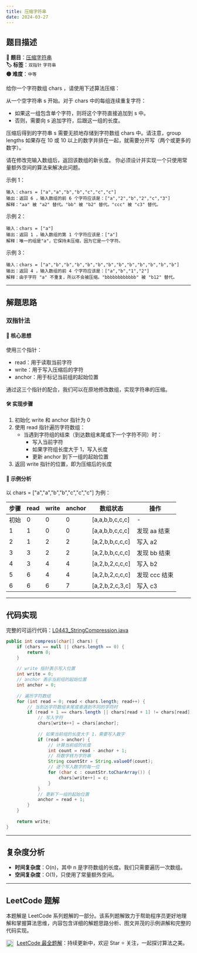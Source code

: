 ```yaml
---
title: 压缩字符串
date: 2024-03-27
---
```


## 题目描述

**🔗 题目**：[压缩字符串](https://leetcode.cn/problems/string-compression/)  
**🏷️ 标签**：`双指针` `字符串`  
**🟡 难度**：`中等`  

给你一个字符数组 chars ，请使用下述算法压缩：

从一个空字符串 s 开始。对于 chars 中的每组连续重复字符：
- 如果这一组包含单个字符，则将这个字符直接追加到 s 中。
- 否则，需要向 s 追加字符，后跟这一组的长度。

压缩后得到的字符串 s 需要无损地存储到字符数组 chars 中。请注意，group lengths 如果存在 10 或 10 以上的数字并排在一起，就需要分开写（两个或更多的数字）。

请在修改完输入数组后，返回该数组的新长度。
你必须设计并实现一个只使用常量额外空间的算法来解决此问题。

示例 1：
```
输入：chars = ["a","a","b","b","c","c","c"]
输出：返回 6 ，输入数组的前 6 个字符应该是：["a","2","b","2","c","3"]
解释："aa" 被 "a2" 替代。"bb" 被 "b2" 替代。"ccc" 被 "c3" 替代。
```

示例 2：
```
输入：chars = ["a"]
输出：返回 1 ，输入数组的第 1 个字符应该是：["a"]
解释：唯一的组是"a"，它保持未压缩，因为它是一个字符。
```

示例 3：
```
输入：chars = ["a","b","b","b","b","b","b","b","b","b","b","b","b"]
输出：返回 4 ，输入数组的前 4 个字符应该是：["a","b","1","2"]
解释：由于字符 "a" 不重复，所以不会被压缩。"bbbbbbbbbbbb" 被 "b12" 替代。
```

---

## 解题思路

### 双指针法

#### 📝 核心思想
使用三个指针：
- read：用于读取当前字符
- write：用于写入压缩后的字符
- anchor：用于标记当前组的起始位置

通过这三个指针的配合，我们可以在原地修改数组，实现字符串的压缩。

#### 🛠️ 实现步骤
1. 初始化 write 和 anchor 指针为 0
2. 使用 read 指针遍历字符数组：
   - 当遇到字符组的结束（到达数组末尾或下一个字符不同）时：
     - 写入当前字符
     - 如果字符组长度大于 1，写入长度
     - 更新 anchor 到下一组的起始位置
3. 返回 write 指针的位置，即为压缩后的长度

#### 🧩 示例分析
以 chars = ["a","a","b","b","c","c","c"] 为例：

| 步骤 | read | write | anchor | 数组状态 | 操作 |
|-----|------|-------|--------|---------|------|
| 初始 | 0 | 0 | 0 | [a,a,b,b,c,c,c] | - |
| 1 | 1 | 0 | 0 | [a,a,b,b,c,c,c] | 发现 aa 结束 |
| 2 | 1 | 2 | 2 | [a,2,b,b,c,c,c] | 写入 a2 |
| 3 | 3 | 2 | 2 | [a,2,b,b,c,c,c] | 发现 bb 结束 |
| 4 | 3 | 4 | 4 | [a,2,b,2,c,c,c] | 写入 b2 |
| 5 | 6 | 4 | 4 | [a,2,b,2,c,c,c] | 发现 ccc 结束 |
| 6 | 6 | 6 | 7 | [a,2,b,2,c,3,c] | 写入 c3 |

---

## 代码实现

完整的可运行代码：[L0443_StringCompression.java](../src/main/java/L0443_StringCompression.java)

```java
public int compress(char[] chars) {
    if (chars == null || chars.length == 0) {
        return 0;
    }
    
    // write 指针表示写入位置
    int write = 0;
    // anchor 表示当前组的起始位置
    int anchor = 0;
    
    // 遍历字符数组
    for (int read = 0; read < chars.length; read++) {
        // 当到达字符数组末尾或者遇到不同的字符时
        if (read + 1 == chars.length || chars[read + 1] != chars[read]) {
            // 写入字符
            chars[write++] = chars[anchor];
            
            // 如果当前组的长度大于 1，需要写入数字
            if (read > anchor) {
                // 计算当前组的长度
                int count = read - anchor + 1;
                // 将数字转为字符串
                String countStr = String.valueOf(count);
                // 逐个写入数字的每一位
                for (char c : countStr.toCharArray()) {
                    chars[write++] = c;
                }
            }
            // 更新下一组的起始位置
            anchor = read + 1;
        }
    }
    
    return write;
}
```

---

## 复杂度分析

- **时间复杂度**：O(n)，其中 n 是字符数组的长度。我们只需要遍历一次数组。
- **空间复杂度**：O(1)，只使用了常量额外空间。

---

## LeetCode 题解

本题解是 LeetCode 系列题解的一部分。该系列题解致力于帮助程序员更好地理解和掌握算法思维，内容包含详细的解题思路分析、图文并茂的示例讲解和完整的代码实现。

<img src="https://github.githubassets.com/images/modules/logos_page/GitHub-Mark.png" alt="GitHub" width="20" style="vertical-align: middle; margin-right: 5px"> [LeetCode 最全题解](https://github.com/LjyYano/LeetCode)：持续更新中，欢迎 Star ⭐️ 关注，一起探讨算法之美。 